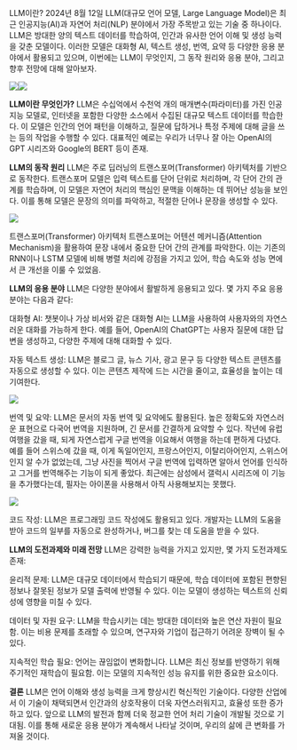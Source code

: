 LLM이란?
2024년 8월 12일
LLM(대규모 언어 모델, Large Language Model)은 최근 인공지능(AI)과 자연어 처리(NLP) 분야에서 가장 주목받고 있는 기술 중 하나이다. LLM은 방대한 양의 텍스트 데이터를 학습하여, 인간과 유사한 언어 이해 및 생성 능력을 갖춘 모델이다. 이러한 모델은 대화형 AI, 텍스트 생성, 번역, 요약 등 다양한 응용 분야에서 활용되고 있으며, 이번에는 LLM이 무엇인지, 그 동작 원리와 응용 분야, 그리고 향후 전망에 대해 알아보자.

![](https://velog.velcdn.com/images/sgt-cho/post/c4fd4329-4827-4a9f-8760-c7bd59fab816/image.png)![](https://velog.velcdn.com/images/sgt-cho/post/89f19539-81a6-4e9e-95a3-e8d2747009dd/image.png)



**LLM이란 무엇인가?**
LLM은 수십억에서 수천억 개의 매개변수(파라미터)를 가진 인공지능 모델로, 인터넷을 포함한 다양한 소스에서 수집된 대규모 텍스트 데이터를 학습한다. 이 모델은 인간의 언어 패턴을 이해하고, 질문에 답하거나 특정 주제에 대해 글을 쓰는 등의 작업을 수행할 수 있다. 대표적인 예로는 우리가 너무나 잘 아는 OpenAI의 GPT 시리즈와 Google의 BERT 등이 존재. 

**LLM의 동작 원리**
LLM은 주로 딥러닝의 트랜스포머(Transformer) 아키텍처를 기반으로 동작한다. 트랜스포머 모델은 입력 텍스트를 단어 단위로 처리하며, 각 단어 간의 관계를 학습하며, 이 모델은 자연어 처리의 핵심인 문맥을 이해하는 데 뛰어난 성능을 보인다. 이를 통해 모델은 문장의 의미를 파악하고, 적절한 단어나 문장을 생성할 수 있다.

![](https://velog.velcdn.com/images/sgt-cho/post/304db1ad-2181-4bd8-8db4-307be8963b9f/image.png)


트랜스포머(Transformer) 아키텍처
트랜스포머는 어텐션 메커니즘(Attention Mechanism)을 활용하여 문장 내에서 중요한 단어 간의 관계를 파악한다. 이는 기존의 RNN이나 LSTM 모델에 비해 병렬 처리에 강점을 가지고 있어, 학습 속도와 성능 면에서 큰 개선을 이룰 수 있었음.

**LLM의 응용 분야**
LLM은 다양한 분야에서 활발하게 응용되고 있다. 몇 가지 주요 응용 분야는 다음과 같다:

대화형 AI: 챗봇이나 가상 비서와 같은 대화형 AI는 LLM을 사용하여 사용자와의 자연스러운 대화를 가능하게 한다. 예를 들어, OpenAI의 ChatGPT는 사용자 질문에 대한 답변을 생성하고, 다양한 주제에 대해 대화할 수 있다.

자동 텍스트 생성: LLM은 블로그 글, 뉴스 기사, 광고 문구 등 다양한 텍스트 콘텐츠를 자동으로 생성할 수 있다. 이는 콘텐츠 제작에 드는 시간을 줄이고, 효율성을 높이는 데 기여한다.

![](https://velog.velcdn.com/images/sgt-cho/post/4bb81f19-4d4f-48f9-95df-cc8ff094bb58/image.png)


번역 및 요약: LLM은 문서의 자동 번역 및 요약에도 활용된다. 높은 정확도와 자연스러운 표현으로 다국어 번역을 지원하며, 긴 문서를 간결하게 요약할 수 있다. 작년에 유럽여행을 갔을 때, 되게 자연스럽게 구글 번역을 이요해서 여행을 하는데 편하게 다녔다. 예를 들어 스위스에 갔을 때, 이게 독일어인지, 프랑스어인지, 이탈리아어인지, 스위스어인지 알 수가 없었는데, 그냥 사진을 찍어서 구글 번역에 입력하면 알아서 언어를 인식하고 그거를 번역해주는 기능이 되게 좋았다. 최근에는 삼성에서 갤럭시 시리즈에 이 기능을 추가했다는데, 필자는 아이폰을 사용해서 아직 사용해보지는 못했다. 

![](https://velog.velcdn.com/images/sgt-cho/post/a1e63b73-e0a6-4d3b-bcf3-dc0815d161fd/image.png)


코드 작성: LLM은 프로그래밍 코드 작성에도 활용되고 있다. 개발자는 LLM의 도움을 받아 코드의 일부를 자동으로 완성하거나, 버그를 찾는 데 도움을 받을 수 있다.

**LLM의 도전과제와 미래 전망**
LLM은 강력한 능력을 가지고 있지만, 몇 가지 도전과제도 존재:

윤리적 문제: LLM은 대규모 데이터에서 학습되기 때문에, 학습 데이터에 포함된 편향된 정보나 잘못된 정보가 모델 출력에 반영될 수 있다. 이는 모델이 생성하는 텍스트의 신뢰성에 영향을 미칠 수 있다.

데이터 및 자원 요구: LLM을 학습시키는 데는 방대한 데이터와 높은 연산 자원이 필요함. 이는 비용 문제를 초래할 수 있으며, 연구자와 기업이 접근하기 어려운 장벽이 될 수 있다.

지속적인 학습 필요: 언어는 끊임없이 변화합니다. LLM은 최신 정보를 반영하기 위해 주기적인 재학습이 필요함. 이는 모델의 지속적인 성능 유지를 위한 중요한 요소이다.

**결론**
LLM은 언어 이해와 생성 능력을 크게 향상시킨 혁신적인 기술이다. 다양한 산업에서 이 기술이 채택되면서 인간과의 상호작용이 더욱 자연스러워지고, 효율성 또한 증가하고 있다. 앞으로 LLM의 발전과 함께 더욱 정교한 언어 처리 기술이 개발될 것으로 기대됨. 이를 통해 새로운 응용 분야가 계속해서 나타날 것이며, 우리의 삶에 큰 변화를 가져올 것이다.